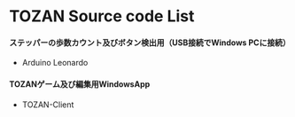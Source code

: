 # TOZAN Source code List 

#### ステッパーの歩数カウント及びボタン検出用（USB接続でWindows PCに接続）
 -  Arduino Leonardo
#### TOZANゲーム及び編集用WindowsApp
 -  TOZAN-Client
